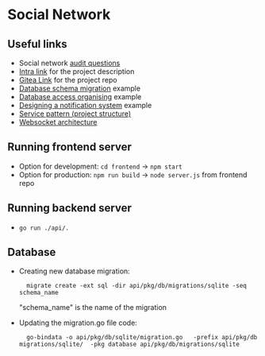 # Social Network

## Useful links

- Social network [audit questions](https://github.com/01-edu/public/tree/master/subjects/social-network)
- [Intra link](https://01.kood.tech/intra/johvi/div-01/social-network?event=28) for the project description
- [Gitea Link](https://01.kood.tech/git/Jollyroger/social-network) for the project repo
- [Database schema migration](https://engineering.qubecinema.com/2019/09/20/sqlite-database-schema-migration-using-golang.html) example
- [Database access organising](https://www.alexedwards.net/blog/organising-database-access) example
- [Designing a notification system](https://tannguyenit95.medium.com/designing-a-notification-system-1da83ca971bc) example
- [Service pattern (project structure)](https://www.alexedwards.net/blog/the-fat-service-pattern)
- [Websocket architecture](https://programmingpercy.tech/blog/mastering-websockets-with-go/)

## Running frontend server

- Option for development: `cd frontend` -> `npm start`
- Option for production: `npm run build` -> `node server.js` from frontend repo

## Running backend server

- `go run ./api/.`

## Database

- Creating new database migration: <br/>

        migrate create -ext sql -dir api/pkg/db/migrations/sqlite -seq schema_name

  "schema_name" is the name of the migration

- Updating the migration.go file code:

        go-bindata -o api/pkg/db/sqlite/migration.go   -prefix api/pkg/db migrations/sqlite/  -pkg database api/pkg/db/migrations/sqlite
